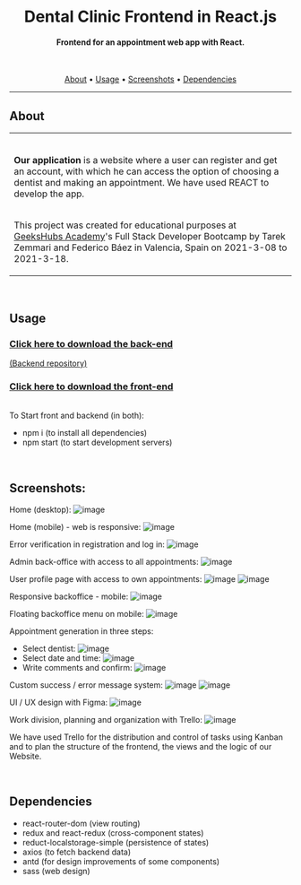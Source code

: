 <h1 align="center">
  <br>Dental Clinic Frontend in React.js
</h1>

<h4 align="center">Frontend for an appointment web app with React.</h4>

<br>
<p align="center">
  <a href="#about">About</a> •
  <a href="#usage">Usage</a> •
  <a href="#screenshots">Screenshots</a> •
  <a href="#dependencies">Dependencies</a>
</p>

---

## About

<table>
<tr>
<td>
<br>

**Our application** is a website where a user can register and get an account, with which he can access the option of choosing a dentist and making an appointment.
We have used REACT to develop the app.
</br>
</br>

This project was created for educational purposes at <a href="https://geekshubsacademy.com/">GeeksHubs Academy</a>'s Full Stack Developer Bootcamp by Tarek Zemmari and Federico Báez in Valencia, Spain on 2021-3-08 to 2021-3-18.



</td>
</tr>
</table>
<br>

## Usage



### <b>[Click here to download the back-end](https://github.com/T-zemmari/Dentist-appointment/archive/main.zip)</b>

[(Backend repository)](https://github.com/T-zemmari/Dentist-appointment)

### <b>[Click here to download the front-end](https://github.com/fbgoode/dentist-appointment-f/archive/main.zip)</b>

<br/>
To Start front and backend (in both):

* npm i   (to install all dependencies)
* npm start  (to start development servers)

<br/>

##  Screenshots:

Home (desktop):
![image](https://user-images.githubusercontent.com/77585960/111913668-768eb900-8a6f-11eb-9c28-2ec9fcfe9ea7.png)

Home (mobile) - web is responsive:
![image](https://user-images.githubusercontent.com/77585960/111913815-dab17d00-8a6f-11eb-8a70-d378eb956716.png)

Error verification in registration and log in:
![image](https://user-images.githubusercontent.com/77585960/111913849-f9b00f00-8a6f-11eb-820b-a6b55ae45797.png)

Admin back-office with access to all appointments:
![image](https://user-images.githubusercontent.com/77585960/111913884-1fd5af00-8a70-11eb-96a3-be1b2f7c28a2.png)

User profile page with access to own appointments:
![image](https://user-images.githubusercontent.com/77585960/111914174-34667700-8a71-11eb-8de2-eb87db7eeb1e.png)
![image](https://user-images.githubusercontent.com/77585960/111913976-78a54780-8a70-11eb-919a-102dc2bd99b6.png)

Responsive backoffice - mobile:
![image](https://user-images.githubusercontent.com/77585960/111914060-d6d22a80-8a70-11eb-9ebe-60208a7e5b16.png)

Floating backoffice menu on mobile:
![image](https://user-images.githubusercontent.com/77585960/111914079-e8b3cd80-8a70-11eb-86a6-bd2a26508841.png)

Appointment generation in three steps:
* Select dentist:
![image](https://user-images.githubusercontent.com/77585960/111914200-54963600-8a71-11eb-9e45-c747063ee8c4.png)
* Select date and time:
![image](https://user-images.githubusercontent.com/77585960/111914233-74c5f500-8a71-11eb-8d1b-582c7e36ca22.png)
* Write comments and confirm:
![image](https://user-images.githubusercontent.com/77585960/111914246-8b6c4c00-8a71-11eb-8b4f-a4e41d6b8e6a.png)

Custom success / error message system:
![image](https://user-images.githubusercontent.com/77585960/111914299-b0f95580-8a71-11eb-9286-d968f0cf50e8.png)
![image](https://user-images.githubusercontent.com/77585960/111914426-29f8ad00-8a72-11eb-9b1e-ddff9a0a0fe6.png)

UI / UX design with Figma:
![image](https://user-images.githubusercontent.com/77585960/111914390-fcabff00-8a71-11eb-801e-b743f3b6369a.png)

Work division, planning and organization with Trello:
![image](https://user-images.githubusercontent.com/77585960/111914571-cde25880-8a72-11eb-9741-5fd22c29c140.png)

We have used Trello for the distribution and control of tasks using Kanban and to plan the structure of the frontend, the views and the logic of our Website.


<br/>

## Dependencies

* react-router-dom (view routing)
* redux and react-redux (cross-component states)
* reduct-localstorage-simple (persistence of states)
* axios (to fetch backend data)
* antd (for design improvements of some components)
* sass (web design)
